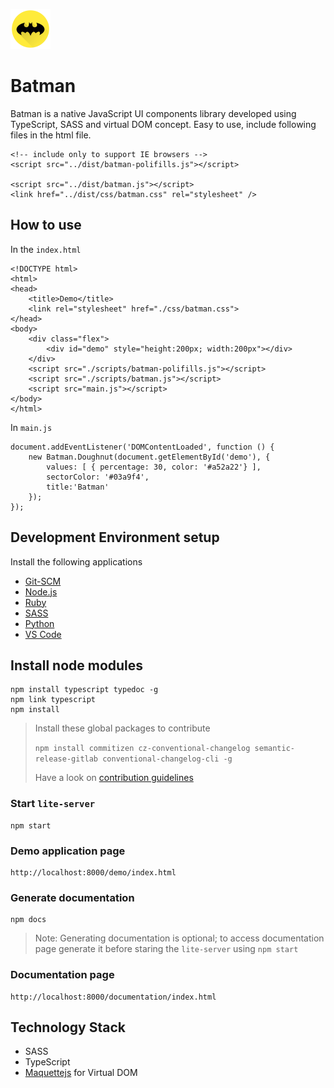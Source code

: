 ![alt](./logo_64.png) 
# Batman
Batman is a native JavaScript UI components library developed using TypeScript, SASS and virtual DOM concept. Easy to use, include following files in the html file.

```
<!-- include only to support IE browsers -->
<script src="../dist/batman-polifills.js"></script>

<script src="../dist/batman.js"></script>
<link href="../dist/css/batman.css" rel="stylesheet" />
```

## How to use

In the `index.html`

```
<!DOCTYPE html>
<html>
<head>
    <title>Demo</title>
    <link rel="stylesheet" href="./css/batman.css">
</head>
<body>
    <div class="flex">
        <div id="demo" style="height:200px; width:200px"></div>
    </div>
    <script src="./scripts/batman-polifills.js"></script>
    <script src="./scripts/batman.js"></script>
    <script src="main.js"></script>
</body>
</html>
```

In `main.js`

```
document.addEventListener('DOMContentLoaded', function () {
    new Batman.Doughnut(document.getElementById('demo'), {
        values: [ { percentage: 30, color: '#a52a22'} ], 
        sectorColor: '#03a9f4',
        title:'Batman'
    });
});

```

## Development Environment setup 
Install the following applications 
* [Git-SCM](https://code.siemens.com/ui-developers/git/blob/master/readme.md#git-scm-installation)
* [Node.js](https://code.siemens.com/ui-developers/git/blob/master/readme.md#setup-nodejs-and-configuring-proxy)
* [Ruby](https://code.siemens.com/ui-developers/git/blob/master/readme.md#setup-ruby-and-configure-proxy)
* [SASS](https://code.siemens.com/ui-developers/git/blob/master/readme.md#setup-sass)
* [Python](https://code.siemens.com/ui-developers/git/blob/master/readme.md#setup-python)
* [VS Code](https://code.siemens.com/ui-developers/git/blob/master/readme.md#setup-visual-studio-code)

## Install node modules

```
npm install typescript typedoc -g
npm link typescript
npm install
```
> Install these global packages to contribute
> 
> `npm install commitizen cz-conventional-changelog semantic-release-gitlab conventional-changelog-cli -g`
> 
> Have a look on [contribution guidelines](https://code.siemens.com/aravind.pampana/batman/blob/master/CONTRIBUTING.md)  

### Start `lite-server` 

```
npm start
```
### Demo application page

```
http://localhost:8000/demo/index.html
```

### Generate documentation 

```
npm docs
```
> Note: Generating documentation is optional; to access documentation page generate it before staring the `lite-server` using `npm start`   

### Documentation page 

```
http://localhost:8000/documentation/index.html
```

## Technology Stack
* SASS
* TypeScript
* [Maquettejs](http://maquettejs.org) for Virtual DOM

